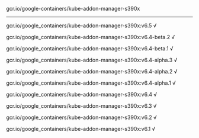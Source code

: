 gcr.io/google-containers/kube-addon-manager-s390x 

----
gcr.io/google_containers/kube-addon-manager-s390x:v6.5 √

gcr.io/google_containers/kube-addon-manager-s390x:v6.4-beta.2 √

gcr.io/google_containers/kube-addon-manager-s390x:v6.4-beta.1 √

gcr.io/google_containers/kube-addon-manager-s390x:v6.4-alpha.3 √

gcr.io/google_containers/kube-addon-manager-s390x:v6.4-alpha.2 √

gcr.io/google_containers/kube-addon-manager-s390x:v6.4-alpha.1 √

gcr.io/google_containers/kube-addon-manager-s390x:v6.4 √

gcr.io/google_containers/kube-addon-manager-s390x:v6.3 √

gcr.io/google_containers/kube-addon-manager-s390x:v6.2 √

gcr.io/google_containers/kube-addon-manager-s390x:v6.1 √


